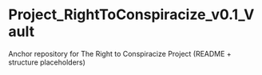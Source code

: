 # Project_RightToConspiracize_v0.1_Vault
Anchor repository for The Right to Conspiracize Project (README + structure placeholders)

